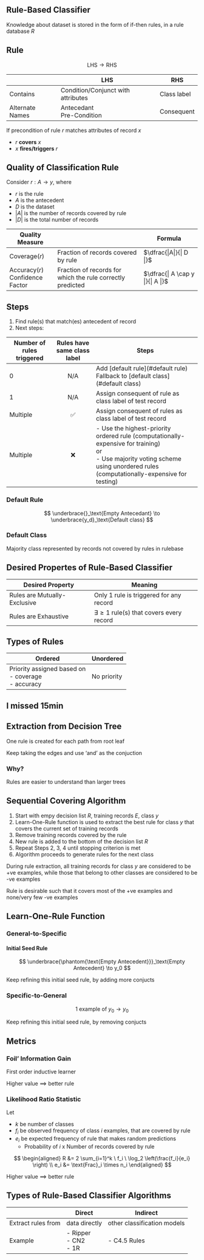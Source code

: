 ## Rule-Based Classifier

Knowledge about dataset is stored in the form of if-then rules, in a rule database $R$

## Rule

$$
\text{LHS} \to \text{RHS}
$$

|                 | LHS                                | RHS         |
| --------------- | ---------------------------------- | ----------- |
| Contains        | Condition/Conjunct with attributes | Class label |
| Alternate Names | Antecedant<br />Pre-Condition      | Consequent  |

If precondition of rule $r$ matches attributes of record $x$

- $r$ **covers** $x$
- $x$ **fires/triggers** $r$

## Quality of Classification Rule

Consider $r: A \to y$, where

- $r$ is the rule
- $A$ is the antecedent
- $D$ is the dataset
- $|A|$ is the number of records covered by rule
- $|D|$ is the total number of records

| Quality Measure                      |                                                            | Formula                   |
| ------------------------------------ | ---------------------------------------------------------- | ------------------------- |
| Coverage$(r)$                        | Fraction of records covered by rule                        | $\dfrac{\|A\|}{\| D \|}$        |
| Accuracy$(r)$<br />Confidence Factor | Fraction of records for which the rule correctly predicted | $\dfrac{\| A \cap y \|}{\| A \|}$ |

## Steps

1. Find rule(s) that match(es) antecedent of record
2. Next steps:

| Number of rules triggered | Rules have same class label | Steps                                                        |
| ------------------------- | :-------------------------: | ------------------------------------------------------------ |
| 0                         |             N/A             | Add [default rule](#default rule)<br />Fallback to [default class](#default class) |
| 1                         |             N/A             | Assign consequent of rule as class label of test record      |
| Multiple                  |              ✅              | Assign consequent of rules as class label of test record     |
| Multiple                  |              ❌              | - Use the highest-priority ordered rule (computationally-expensive for training)<br />or<br />- Use majority voting scheme using unordered rules<br />(computationally-expensive for testing) |

### Default Rule

$$
\underbrace{}_\text{Empty Antecedant}
\to
\underbrace{y_d}_\text{Default class}
$$

### Default Class

Majority class represented by records not covered by rules in rulebase

## Desired Propertes of Rule-Based Classifier

| Desired Property             | Meaning                                         |
| ---------------------------- | ----------------------------------------------- |
| Rules are Mutually-Exclusive | Only 1 rule is triggered for any record         |
| Rules are Exhaustive         | $\exists \ge 1$ rule(s) that covers every record |

## Types of Rules

| Ordered                                                    | Unordered   |
| ---------------------------------------------------------- | ----------- |
| Priority assigned based on<br />- coverage<br />- accuracy | No priority |

## I missed 15min

## Extraction from Decision Tree

One rule is created for each path from root leaf

Keep taking the edges and use ‘and’ as the conjuction

### Why?

Rules are easier to understand than larger trees

## Sequential Covering Algorithm

1. Start with empy decision list $R$, training records $E$, class $y$
2. Learn-One-Rule function is used to extract the best rule for class $y$ that covers the current set of training records
3. Remove training records covered by the rule
4. New rule is added to the bottom of the decision list $R$
5. Repeat Steps 2, 3, 4 until stopping criterion is met
6. Algorithm proceeds to generate rules for the next class

During rule extraction, all training records for class $y$ are considered to be +ve examples, while those that belong to other classes are considered to be -ve examples

Rule is desirable such that it covers most of the +ve examples and none/very few -ve examples

## Learn-One-Rule Function

### General-to-Specific

#### Initial Seed Rule

$$
\underbrace{\phantom{\text{Empty Antecedent}}}_\text{Empty Antecedent} \to y_0
$$

Keep refining this initial seed rule, by adding more conjucts

### Specific-to-General

$$
\text{1 example of } y_0 \to y_0
$$

Keep refining this initial seed rule, by removing conjucts

## Metrics

### Foil’ Information Gain

First order inductive learner

Higher value $\implies$ better rule

### Likelihood Ratio Statistic

Let

- $k$ be number of classes
- $f_i$ be observed frequency of class $i$ examples, that are covered by rule
- $e_i$ be expected frequency of rule that makes random predictions
    - Probability of $i$ x Number of records covered by rule

$$
\begin{aligned}
R
&= 2 \sum_{i=1}^k \  f_i \ \log_2 \left(\frac{f_i}{e_i} \right) \\
e_i
&= \text{Frac}_i \times n_i
\end{aligned}
$$

Higher value $\implies$ better rule

## Types of Rule-Based Classifier Algorithms

|                    | Direct                      | Indirect                    |
| ------------------ | --------------------------- | --------------------------- |
| Extract rules from | data directly               | other classification models |
| Example            | - Ripper<br/>- CN2<br/>- 1R | - C4.5 Rules                |
